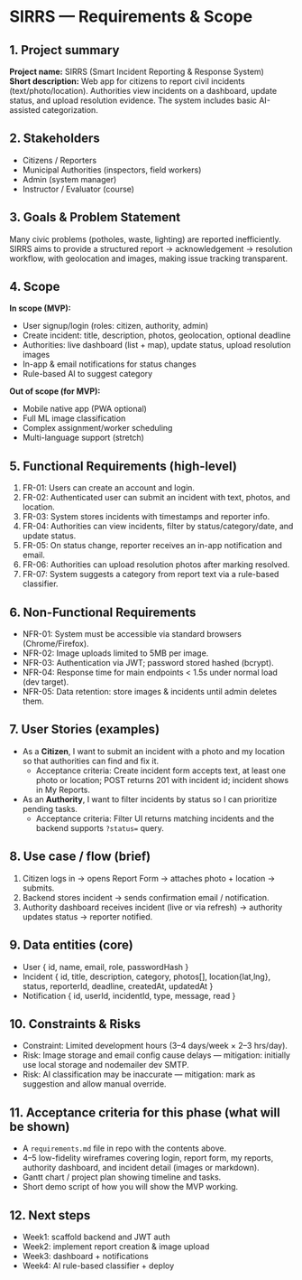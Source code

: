 # SIRRS — Requirements & Scope

## 1. Project summary
**Project name:** SIRRS (Smart Incident Reporting & Response System)  
**Short description:** Web app for citizens to report civil incidents (text/photo/location). Authorities view incidents on a dashboard, update status, and upload resolution evidence. The system includes basic AI-assisted categorization.

## 2. Stakeholders
- Citizens / Reporters
- Municipal Authorities (inspectors, field workers)
- Admin (system manager)
- Instructor / Evaluator (course)

## 3. Goals & Problem Statement
Many civic problems (potholes, waste, lighting) are reported inefficiently. SIRRS aims to provide a structured report → acknowledgement → resolution workflow, with geolocation and images, making issue tracking transparent.

## 4. Scope
**In scope (MVP):**
- User signup/login (roles: citizen, authority, admin)
- Create incident: title, description, photos, geolocation, optional deadline
- Authorities: live dashboard (list + map), update status, upload resolution images
- In-app & email notifications for status changes
- Rule-based AI to suggest category

**Out of scope (for MVP):**
- Mobile native app (PWA optional)
- Full ML image classification
- Complex assignment/worker scheduling
- Multi-language support (stretch)

## 5. Functional Requirements (high-level)
1. FR-01: Users can create an account and login.
2. FR-02: Authenticated user can submit an incident with text, photos, and location.
3. FR-03: System stores incidents with timestamps and reporter info.
4. FR-04: Authorities can view incidents, filter by status/category/date, and update status.
5. FR-05: On status change, reporter receives an in-app notification and email.
6. FR-06: Authorities can upload resolution photos after marking resolved.
7. FR-07: System suggests a category from report text via a rule-based classifier.

## 6. Non-Functional Requirements
- NFR-01: System must be accessible via standard browsers (Chrome/Firefox).
- NFR-02: Image uploads limited to 5MB per image.
- NFR-03: Authentication via JWT; password stored hashed (bcrypt).
- NFR-04: Response time for main endpoints < 1.5s under normal load (dev target).
- NFR-05: Data retention: store images & incidents until admin deletes them.

## 7. User Stories (examples)
- As a **Citizen**, I want to submit an incident with a photo and my location so that authorities can find and fix it.
  - Acceptance criteria: Create incident form accepts text, at least one photo or location; POST returns 201 with incident id; incident shows in My Reports.
- As an **Authority**, I want to filter incidents by status so I can prioritize pending tasks.
  - Acceptance criteria: Filter UI returns matching incidents and the backend supports `?status=` query.

## 8. Use case / flow (brief)
1. Citizen logs in → opens Report Form → attaches photo + location → submits.
2. Backend stores incident → sends confirmation email / notification.
3. Authority dashboard receives incident (live or via refresh) → authority updates status → reporter notified.

## 9. Data entities (core)
- User { id, name, email, role, passwordHash }
- Incident { id, title, description, category, photos[], location{lat,lng}, status, reporterId, deadline, createdAt, updatedAt }
- Notification { id, userId, incidentId, type, message, read }

## 10. Constraints & Risks
- Constraint: Limited development hours (3–4 days/week × 2–3 hrs/day).
- Risk: Image storage and email config cause delays — mitigation: initially use local storage and nodemailer dev SMTP.
- Risk: AI classification may be inaccurate — mitigation: mark as suggestion and allow manual override.

## 11. Acceptance criteria for this phase (what will be shown)
- A `requirements.md` file in repo with the contents above.
- 4–5 low-fidelity wireframes covering login, report form, my reports, authority dashboard, and incident detail (images or markdown).
- Gantt chart / project plan showing timeline and tasks.
- Short demo script of how you will show the MVP working.

## 12. Next steps
- Week1: scaffold backend and JWT auth
- Week2: implement report creation & image upload
- Week3: dashboard + notifications
- Week4: AI rule-based classifier + deploy

